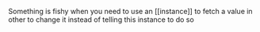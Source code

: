Something is fishy when you need to use an [[instance]] to fetch a value in other to change it instead of telling this instance to do so